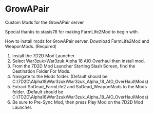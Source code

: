 # GrowAPair
Custom Mods for the GrowAPair server

Special thanks to stasis78 for making FarmLife2Mod to begin with.

How to install mods for GrowAPair server.
Download FarmLife2Mod and WeaponMods. (Required)

1. Install the 7D2D Mod Launcher.
2. Select War3zuk>War3zuk Alpha 18 AIO Overhaul then install mod.
3. From the 7D2D Mod Launcher Starting Slash Screen, find the Destination Folder For Mods.
4. Navigate to the Mods folder. (Default should be C:\7D2D\Alpha18\War3zuk\War3zuk_Alpha_18_AIO_OverHaul\Mods)
5. Extract SoDead_FarmLife2 and SoDead_WeaponMods to the Mods folder. (Default should be C:\7D2D\Alpha18\War3zuk\War3zuk_Alpha_18_AIO_OverHaul\Mods)
6. Be sure to Pre-Sync Mod, then press Play Mod on the 7D2D Mod Launcher.